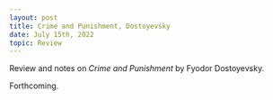 ```yaml
---
layout: post
title: Crime and Punishment, Dostoyevsky
date: July 15th, 2022
topic: Review
---
```


Review and notes on *Crime and Punishment* by Fyodor Dostoyevsky.

Forthcoming.
